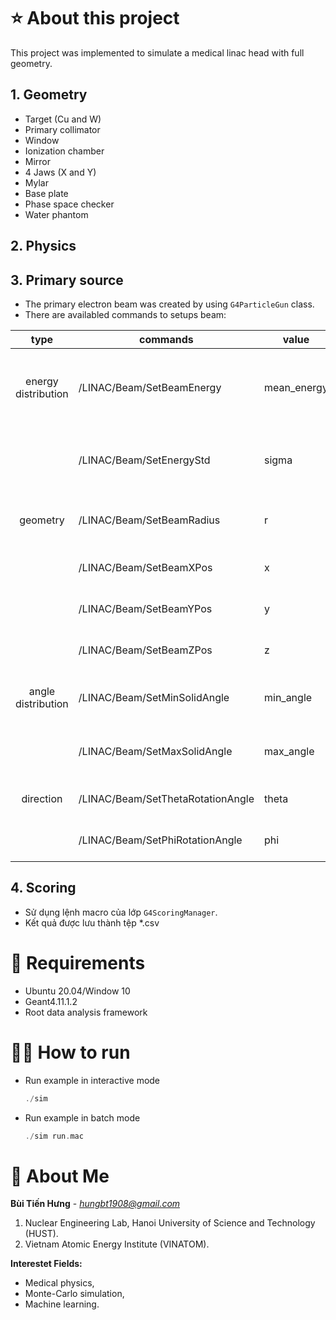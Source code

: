 # ⭐ About this project
This project was implemented to simulate a medical linac head with full geometry.
## 1. Geometry
- Target (Cu and W)
- Primary collimator
- Window
- Ionization chamber
- Mirror
- 4 Jaws (X and Y)
- Mylar
- Base plate
- Phase space checker
- Water phantom

## 2. Physics

## 3. Primary source
* The primary electron beam was created by using `G4ParticleGun` class.
* There are availabled commands to setups beam:

|       **type**      	| **commands**                      	| **value**   	| **units** 	| **description**                                      	|
|:-------------------:	|-----------------------------------	|-------------	|-----------	|------------------------------------------------------	|
| energy distribution 	| /LINAC/Beam/SetBeamEnergy         	| mean_energy 	| energy    	| Thiết lập năng lượng trung bình cho phân bố Gaussian 	|
|                     	| /LINAC/Beam/SetEnergyStd          	| sigma       	| energy    	| Thiết lập giá trị sigma cho phân bố Gaussian         	|
| geometry            	| /LINAC/Beam/SetBeamRadius         	| r           	| length    	| Thiết lập bán kính chùm electron                     	|
|                     	| /LINAC/Beam/SetBeamXPos           	| x           	| length    	| Thiết lập tọa độ X của nguồn                         	|
|                     	| /LINAC/Beam/SetBeamYPos           	| y           	| length    	| Thiết lập tọa độ Y của nguồn                         	|
|                     	| /LINAC/Beam/SetBeamZPos           	| z           	| length    	| Thiết lập tọa độ Z của nguồn                         	|
| angle distribution  	| /LINAC/Beam/SetMinSolidAngle      	| min_angle   	| angle     	| Thiết lập giới hạn dưới góc phát hạt                 	|
|                     	| /LINAC/Beam/SetMaxSolidAngle      	| max_angle   	| angle     	| Thiết lập giới hạn trên góc phát hạt                 	|
| direction           	| /LINAC/Beam/SetThetaRotationAngle 	| theta       	| angle     	| Thiết lập góc quay theta                             	|
|                     	| /LINAC/Beam/SetPhiRotationAngle   	| phi         	| angle     	| Thiết lập góc quay phi                               	|

## 4. Scoring
- Sử dụng lệnh macro của lớp `G4ScoringManager`.
- Kết quả được lưu thành tệp *.csv

# 🔧 Requirements
  * Ubuntu 20.04/Window 10
  * Geant4.11.1.2
  * Root data analysis framework

# 🏃‍♂️ How to run
* Run example in interactive mode
    ```c++
    ./sim
    ```
* Run example in batch mode
    ```c++
    ./sim run.mac
    ```
# 🚀 About Me
**Bùi Tiến Hưng** - *hungbt1908@gmail.com*
1. Nuclear Engineering Lab, Hanoi University of Science and Technology (HUST).
2. Vietnam Atomic Energy Institute (VINATOM).

**Interestet Fields:**
* Medical physics, 
* Monte-Carlo simulation, 
* Machine learning.
